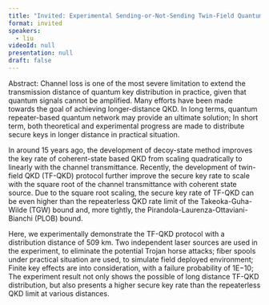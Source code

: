 ```yaml
---
title: "Invited: Experimental Sending-or-Not-Sending Twin-Field Quantum Key Distribution over 509 km (Chairs: Roger Colbeck and Li Qian)"
format: invited
speakers:
  - liu
videoId: null
presentation: null
draft: false
---
```

Abstract: Channel loss is one of the most severe limitation to extend the transmission distance of quantum key distribution in practice, given that quantum signals cannot be amplified. Many efforts have been made towards the goal of achieving longer-distance QKD. In long terms, quantum repeater-based quantum network may provide an ultimate solution; In short term, both theoretical and experimental progress are made to distribute secure keys in longer distance in practical situation.

In around 15 years ago, the development of decoy-state method improves the key rate of coherent-state based QKD from scaling quadratically to linearly with the channel transmittance. Recently, the development of twin-field QKD (TF-QKD) protocol further improve the secure key rate to scale with the square root of the channel transmittance with coherent state source. Due to the square root scaling, the secure key rate of TF-QKD can be even higher than the repeaterless QKD rate limit of the Takeoka-Guha-Wilde (TGW) bound and, more tightly, the Pirandola-Laurenza-Ottaviani-Bianchi (PLOB) bound.

Here, we experimentally demonstrate the TF-QKD protocol with a distribution distance of 509 km. Two independent laser sources are used in the experiment, to eliminate the potential Trojan horse attacks; fiber spools under practical situation are used, to simulate field deployed environment; Finite key effects are into consideration, with a failure probability of 1E−10; The experiment result not only shows the possible of long distance TF-QKD distribution, but also presents a higher secure key rate than the repeaterless QKD limit at various distances.

